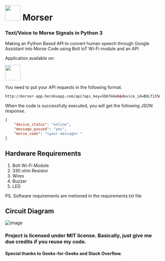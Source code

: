 # <img width="50px" src=https://user-images.githubusercontent.com/50140975/121981758-df09df80-cdab-11eb-9949-582ec09f2014.png> Morser
### Text/Voice to Morse Signals in Python 3

Making an Python Based API to convert human speech through Google Assistant into Morse Code using Bolt IoT Wi-Fi module and an API

Application available on:

<a href="https://morser-app.herokuapp.com/"><img width=50px src=https://user-images.githubusercontent.com/50140975/121981035-9f8ec380-cdaa-11eb-87ab-c75d764ab6e0.png>
</a>


You need to put your API requests in the following format.

```html
http://morser-app.herokuapp.com/api?api_key=5bbf44a6&device_id=BOLT135&message=<your message>
```

When the code is successfully executed, you will get the following JSON response.

```json
{
    "device_status": "online",
    "message_passed": "yes",
    "morse_code": "<your message> "
}
```

## Hardware Requirements
1. Bolt Wi-Fi Module
2. 330 ohm Resistor
3. Wires
4. Buzzer
5. LED

PS. Software requirements are metioned in the requirements.txt file

## Circuit Diagram

![image](https://user-images.githubusercontent.com/50140975/121958729-963d3100-cd81-11eb-88c0-64bd8aff6146.png)


<h3>Project is licensed under MIT license. Basically, just give me due credits if you reuse my code.</h3>



<h4>Special thanks to Geeks-for-Geeks and Stack Overflow.</h4>
